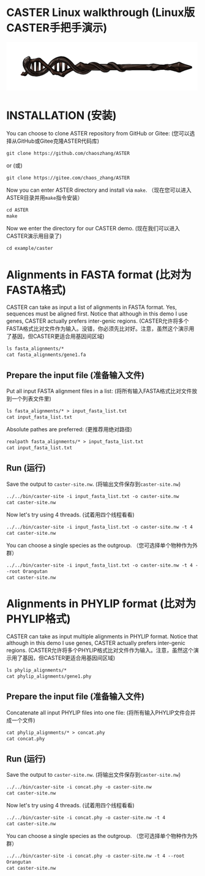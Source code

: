 # CASTER Linux walkthrough (Linux版CASTER手把手演示)

[<img src="CASTER.png" width="500"/>](CASTER.png)

# INSTALLATION (安装)

You can choose to clone ASTER repository from GitHub or Gitee: 
(您可以选择从GitHub或Gitee克隆ASTER代码库)

```
git clone https://github.com/chaoszhang/ASTER
```

or (或)

```
git clone https://gitee.com/chaos_zhang/ASTER
```

Now you can enter ASTER directory and install via `make`.
（现在您可以进入ASTER目录并用`make`指令安装）

```
cd ASTER
make
```

Now we enter the directory for our CASTER demo.
(现在我们可以进入CASTER演示用目录了)

```
cd example/caster
```

# Alignments in FASTA format (比对为FASTA格式)

CASTER can take as input a list of alignments in FASTA format. Yes, sequences must be aligned first. Notice that although in this demo I use genes, CASTER actually prefers inter-genic regions.
(CASTER允许将多个FASTA格式比对文件作为输入。没错，你必须先比对好。注意，虽然这个演示用了基因，但CASTER更适合用基因间区域)

```
ls fasta_alignments/*
cat fasta_alignments/gene1.fa
```

## Prepare the input file (准备输入文件)

Put all input FASTA alignment files in a list:
(将所有输入FASTA格式比对文件放到一个列表文件里) 

```
ls fasta_alignments/* > input_fasta_list.txt
cat input_fasta_list.txt
```

Absolute pathes are preferred:
(更推荐用绝对路径)

```
realpath fasta_alignments/* > input_fasta_list.txt
cat input_fasta_list.txt
```

## Run (运行)

Save the output to `caster-site.nw`.
(将输出文件保存到`caster-site.nw`)

```
../../bin/caster-site -i input_fasta_list.txt -o caster-site.nw
cat caster-site.nw
```

Now let's try using 4 threads.
(试着用四个线程看看)

```
../../bin/caster-site -i input_fasta_list.txt -o caster-site.nw -t 4
cat caster-site.nw
```

You can choose a single species as the outgroup.
（您可选择单个物种作为外群）

```
../../bin/caster-site -i input_fasta_list.txt -o caster-site.nw -t 4 --root Orangutan
cat caster-site.nw
```

# Alignments in PHYLIP format (比对为PHYLIP格式)

CASTER can take as input multiple alignments in PHYLIP format. Notice that although in this demo I use genes, CASTER actually prefers inter-genic regions.
(CASTER允许将多个PHYLIP格式比对文件作为输入。注意，虽然这个演示用了基因，但CASTER更适合用基因间区域)

```
ls phylip_alignments/*
cat phylip_alignments/gene1.phy
```

## Prepare the input file (准备输入文件)

Concatenate all input PHYLIP files into one file:
(将所有输入PHYLIP文件合并成一个文件) 

```
cat phylip_alignments/* > concat.phy
cat concat.phy
```

## Run (运行)

Save the output to `caster-site.nw`.
(将输出文件保存到`caster-site.nw`)

```
../../bin/caster-site -i concat.phy -o caster-site.nw
cat caster-site.nw
```

Now let's try using 4 threads.
(试着用四个线程看看)

```
../../bin/caster-site -i concat.phy -o caster-site.nw -t 4
cat caster-site.nw
```

You can choose a single species as the outgroup.
（您可选择单个物种作为外群）

```
../../bin/caster-site -i concat.phy -o caster-site.nw -t 4 --root Orangutan
cat caster-site.nw
```
